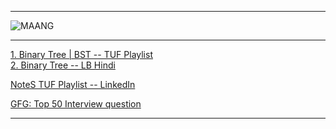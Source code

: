 
<hr>

![MAANG](https://d3pdqc0wehtytt.cloudfront.net/courses/ae272542-b68b-4294-8975-8215ef85d82f.png)

<hr>

[1. Binary Tree | BST -- TUF Playlist](https://youtube.com/playlist?list=PLgUwDviBIf0q8Hkd7bK2Bpryj2xVJk8Vk&feature=shared)   <br>
[2. Binary Tree -- LB Hindi](https://youtube.com/playlist?list=PLDzeHZWIZsTo87y1ytEAqp7wYlEP3nner&feature=shared)

[NoteS TUF Playlist -- LinkedIn](https://www.linkedin.com/feed/update/urn:li:activity:7074342882064662529?updateEntityUrn=urn%3Ali%3Afs_feedUpdate%3A%28V2%2Curn%3Ali%3Aactivity%3A7074342882064662529%29)

[GFG: Top 50 Interview question](https://www.geeksforgeeks.org/top-50-tree-coding-problems-for-interviews/)
<hr>
